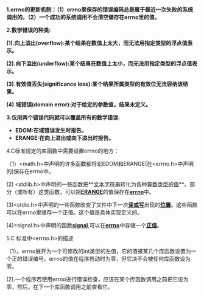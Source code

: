 **1.errno的更新机制：（1）errno里保存的错误编码总是属于最近一次失败的系统调用的。（2）一个成功的系统调用不会清空储存在errno里的值。**

**2.数学错误的种类:**

  **(1).向上溢出(overflow):某个结果在数值上太大，而无法用指定类型的浮点值表示。**

  **(2).向下溢出(underflow):某个结果在数值上太小，而无法用指定类型的浮点值表示。**

  **(3).有效值丢失(significance loss):某个结果所属类型的有效位无法容纳该结果。**

  **(4).域错误(domain error):对于给定的参数值，结果未定义。**

**3.仅用两个错误代码就可以覆盖所有的数学错误:**

-   **EDOM:在域错误发生时报告。**
-   **ERANGE:在向上溢出或向下溢出时报告。**

4.C标准规定的库函数中需要设置errno的地方：

 （1）<math.h>中声明的许多函数都将宏EDOM和ERANGE(在<errno.h>中声明的)保存在errno中。

   (2)  <stdlib.h>中声明的一些函数把**<u>文本字符串</u>转化为各种<u>算数类型的值</u>**。部分（或所有）这类函数，可以把<u>**ERANGE**</u>的值保存在<u>**errno**</u>中。

   (3)<stdio.h>中声明的一些函数改变了文件中下一次<u>**读或写**</u>出现的<u>**位置**</u>。这些函数可以在errno里储存一个正值。这个值是具体实现定义的。

  (4)<signal.h>中声明的函数<u>**signal**</u>,可以在<u>**errno**</u>中存储一个<u>**正值**</u>。

5.C 标准中<errno.h>的描述

  （1）。errno展开为一个可修改的int类型的左值，它的值被某几个库函数设置为一个正的错误编号。errno的值在程序启动时为零，但它决不会被任何库函数设为零。

   (2).一个程序若使用errno进行错误检查，应该在某个库函数调用之前把它设为零，然后，在下一个库函数调用之前查看它。

